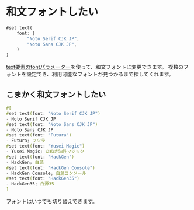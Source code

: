 # 和文フォントしたい

```rust
#set text(
    font: (
        "Noto Serif CJK JP",
        "Noto Sans CJK JP",
    )
)
```

[text要素のfontパラメーター](https://typst.app/docs/reference/text/text/#parameters-font)を使って、和文フォントに変更できます。
複数のフォントを設定でき、利用可能なフォントが見つかるまで探してくれます。

## こまかく和文フォントしたい

```rust
#[
#set text(font: "Noto Serif CJK JP")
- Noto Serif CJK JP
#set text(font: "Noto Sans CJK JP")
- Noto Sans CJK JP
#set text(font: "Futura")
- Futura; フツラ
#set text(font: "Yusei Magic")
- Yusei Magic; たぬき油性マジック
#set text(font: "HackGen")
- HackGen; 白源
#set text(font: "HackGen Console")
- HackGen Console; 白源コンソール
#set text(font: "HackGen35")
- HackGen35; 白源35
]
```

フォントはいつでも切り替えできます。
